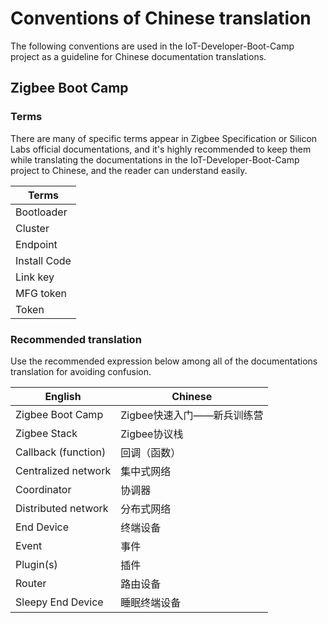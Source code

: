 
# Conventions of Chinese translation
The following conventions are used in the IoT-Developer-Boot-Camp project as a guideline for Chinese documentation translations.  

## Zigbee Boot Camp
### Terms
There are many of specific terms appear in Zigbee Specification or Silicon Labs official documentations, and it's highly recommended to keep them while translating the documentations in the IoT-Developer-Boot-Camp project to Chinese, and the reader can understand easily.  

Terms | 
-| 
Bootloader | 
Cluster |
Endpoint |
Install Code | 
Link key | 
MFG token |
Token | 

### Recommended translation
Use the recommended expression below among all of the documentations translation for avoiding confusion.  

English | Chinese
-| -| 
Zigbee Boot Camp | Zigbee快速入门——新兵训练营
Zigbee Stack | Zigbee协议栈
Callback (function)| 回调（函数）
Centralized network | 集中式网络
Coordinator | 协调器
Distributed network | 分布式网络
End Device | 终端设备
Event | 事件
Plugin(s) | 插件
Router | 路由设备
Sleepy End Device | 睡眠终端设备
